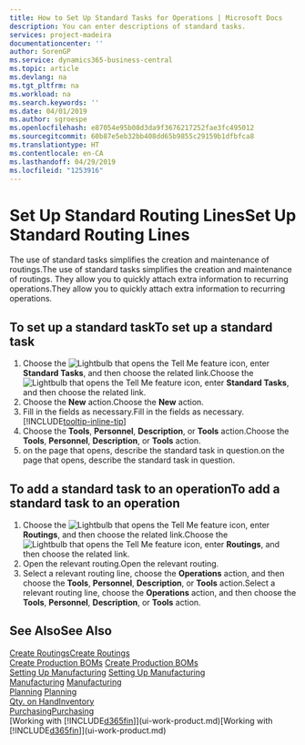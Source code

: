 ```yaml
---
title: How to Set Up Standard Tasks for Operations | Microsoft Docs
description: You can enter descriptions of standard tasks.
services: project-madeira
documentationcenter: ''
author: SorenGP
ms.service: dynamics365-business-central
ms.topic: article
ms.devlang: na
ms.tgt_pltfrm: na
ms.workload: na
ms.search.keywords: ''
ms.date: 04/01/2019
ms.author: sgroespe
ms.openlocfilehash: e87054e95b08d3da9f3676217252fae3fc495012
ms.sourcegitcommit: 60b87e5eb32bb408dd65b9855c29159b1dfbfca8
ms.translationtype: HT
ms.contentlocale: en-CA
ms.lasthandoff: 04/29/2019
ms.locfileid: "1253916"
---
```

# <a name="set-up-standard-routing-lines"></a><span data-ttu-id="7bb08-103">Set Up Standard Routing Lines</span><span class="sxs-lookup"><span data-stu-id="7bb08-103">Set Up Standard Routing Lines</span></span>
<span data-ttu-id="7bb08-104">The use of standard tasks simplifies the creation and maintenance of routings.</span><span class="sxs-lookup"><span data-stu-id="7bb08-104">The use of standard tasks simplifies the creation and maintenance of routings.</span></span> <span data-ttu-id="7bb08-105">They allow you to quickly attach extra information to recurring operations.</span><span class="sxs-lookup"><span data-stu-id="7bb08-105">They allow you to quickly attach extra information to recurring operations.</span></span>

## <a name="to-set-up-a-standard-task"></a><span data-ttu-id="7bb08-106">To set up a standard task</span><span class="sxs-lookup"><span data-stu-id="7bb08-106">To set up a standard task</span></span>
1. <span data-ttu-id="7bb08-107">Choose the ![Lightbulb that opens the Tell Me feature](media/ui-search/search_small.png "Tell me what you want to do") icon, enter **Standard Tasks**, and then choose the related link.</span><span class="sxs-lookup"><span data-stu-id="7bb08-107">Choose the ![Lightbulb that opens the Tell Me feature](media/ui-search/search_small.png "Tell me what you want to do") icon, enter **Standard Tasks**, and then choose the related link.</span></span>
2. <span data-ttu-id="7bb08-108">Choose the **New** action.</span><span class="sxs-lookup"><span data-stu-id="7bb08-108">Choose the **New** action.</span></span>
3. <span data-ttu-id="7bb08-109">Fill in the fields as necessary.</span><span class="sxs-lookup"><span data-stu-id="7bb08-109">Fill in the fields as necessary.</span></span> [!INCLUDE[tooltip-inline-tip](includes/tooltip-inline-tip_md.md)]
4. <span data-ttu-id="7bb08-110">Choose the **Tools**, **Personnel**, **Description**, or **Tools** action.</span><span class="sxs-lookup"><span data-stu-id="7bb08-110">Choose the **Tools**, **Personnel**, **Description**, or **Tools** action.</span></span>
5. <span data-ttu-id="7bb08-111">on the page that opens, describe the standard task in question.</span><span class="sxs-lookup"><span data-stu-id="7bb08-111">on the page that opens, describe the standard task in question.</span></span>

## <a name="to-add-a-standard-task-to-an-operation"></a><span data-ttu-id="7bb08-112">To add a standard task to an operation</span><span class="sxs-lookup"><span data-stu-id="7bb08-112">To add a standard task to an operation</span></span>
1. <span data-ttu-id="7bb08-113">Choose the ![Lightbulb that opens the Tell Me feature](media/ui-search/search_small.png "Tell me what you want to do") icon, enter **Routings**, and then choose the related link.</span><span class="sxs-lookup"><span data-stu-id="7bb08-113">Choose the ![Lightbulb that opens the Tell Me feature](media/ui-search/search_small.png "Tell me what you want to do") icon, enter **Routings**, and then choose the related link.</span></span>
2. <span data-ttu-id="7bb08-114">Open the relevant routing.</span><span class="sxs-lookup"><span data-stu-id="7bb08-114">Open the relevant routing.</span></span>
3. <span data-ttu-id="7bb08-115">Select a relevant routing line, choose the **Operations** action, and then choose the **Tools**, **Personnel**, **Description**, or **Tools** action.</span><span class="sxs-lookup"><span data-stu-id="7bb08-115">Select a relevant routing line, choose the **Operations** action, and then choose the **Tools**, **Personnel**, **Description**, or **Tools** action.</span></span>

## <a name="see-also"></a><span data-ttu-id="7bb08-116">See Also</span><span class="sxs-lookup"><span data-stu-id="7bb08-116">See Also</span></span>  
[<span data-ttu-id="7bb08-117">Create Routings</span><span class="sxs-lookup"><span data-stu-id="7bb08-117">Create Routings</span></span>](production-how-to-create-routings.md)  
<span data-ttu-id="7bb08-118">[Create Production BOMs](production-how-to-create-production-boms.md)   </span><span class="sxs-lookup"><span data-stu-id="7bb08-118">[Create Production BOMs](production-how-to-create-production-boms.md)   </span></span>  
<span data-ttu-id="7bb08-119">[Setting Up Manufacturing](production-configure-production-processes.md) </span><span class="sxs-lookup"><span data-stu-id="7bb08-119">[Setting Up Manufacturing](production-configure-production-processes.md) </span></span>  
<span data-ttu-id="7bb08-120">[Manufacturing](production-manage-manufacturing.md)  </span><span class="sxs-lookup"><span data-stu-id="7bb08-120">[Manufacturing](production-manage-manufacturing.md)  </span></span>  
<span data-ttu-id="7bb08-121">[Planning](production-planning.md) </span><span class="sxs-lookup"><span data-stu-id="7bb08-121">[Planning](production-planning.md) </span></span>  
[<span data-ttu-id="7bb08-122">Qty. on Hand</span><span class="sxs-lookup"><span data-stu-id="7bb08-122">Inventory</span></span>](inventory-manage-inventory.md)  
[<span data-ttu-id="7bb08-123">Purchasing</span><span class="sxs-lookup"><span data-stu-id="7bb08-123">Purchasing</span></span>](purchasing-manage-purchasing.md)  
<span data-ttu-id="7bb08-124">[Working with [!INCLUDE[d365fin](includes/d365fin_md.md)]](ui-work-product.md)</span><span class="sxs-lookup"><span data-stu-id="7bb08-124">[Working with [!INCLUDE[d365fin](includes/d365fin_md.md)]](ui-work-product.md)</span></span>  
